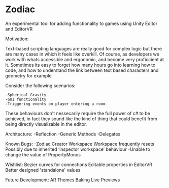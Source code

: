 # Zodiac
An experimental tool for adding functionality to games using Unity Editor and EditorVR


Motivation:

Text-based scripting languages are really good for complex logic but there are many cases in which it feels like overkill. Of course, as developers we work with whats accessible and ergonomic, and become very proficcient at it. Sometimes its easy to forget how many hours go into learning how to code, and how to understand the link between text based characters and geometry for example.


Consider the following scenarios:

	-Spherical Gravity
	-GUI functionality
	-Triggering events on player entering a room

These behaviours don't nessecarily require the full power of c# to be achieved, in fact they sound like the kind of thing that could benefit from being directly visualizable in the editor.



Architecture:
	-Reflection
	-Generic Methods
	-Delegates

Known Bugs:
	-Zodiac Creator Workspace
		Workspace frequently resets
		Possibly due to inherited ‘inspector workspace’ behaviour
	-Unable to change the value of PropertyMonos
	
Wishlist:
	Bezier curves for connections
	Editable properties in EditorVR
	Better designed 'standalone' values
	
Future Development:
AR
Themes
Baking
Live Previews
